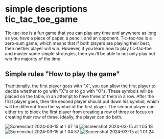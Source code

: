 # simple descriptions tic_tac_toe_game
Tic-tac-toe is a fun game that you can play any time and anywhere as long as you have a piece of paper, a pencil, and an opponent. Tic-tac-toe is a zero-sum game, which means that if both players are playing their best, then neither player will win. However, if you learn how to play tic-tac-toe and master some simple strategies, then you'll be able to not only play but win the majority of the time. 

## Simple rules  "How to play the game"
Traditionally, the first player goes with "X", you can allow the first player to decide whether to go with "X"s or to go with "O"s. These symbols will be placed on the table, in an attempt to have three of them in a row. After the first player goes, then the second player should put down his symbol, which will be different from the symbol of the first player. The second player can either try to block the first player from creating a row of three or focus on creating their row of three. Ideally, the player can do both.


![Screenshot 2024-03-15 at 1 07 16](https://github.com/ninkov/tic_tac_toe_game/assets/18190233/84c7b3d2-2b34-46f9-b018-47661c98b21b)
![Screenshot 2024-03-15 at 1 05 18](https://github.com/ninkov/tic_tac_toe_game/assets/18190233/35b282c9-91d0-4c38-96e5-24a906c20c6a)
![Screenshot 2024-03-15 at 1 04 57](https://github.com/ninkov/tic_tac_toe_game/assets/18190233/892964a5-7516-48d7-be9f-67df80f6a988)
![Screenshot 2024-03-15 at 1 01 24](https://github.com/ninkov/tic_tac_toe_game/assets/18190233/5a6db456-54ed-4eb3-88ac-930d48921f69)
